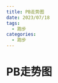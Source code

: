 ```yaml
---
title: PB走势图
date: 2023/07/18
tags:
  - 跑步
categories:
  - 跑步
---
```


# PB走势图

<pb-chart></pb-chart>
